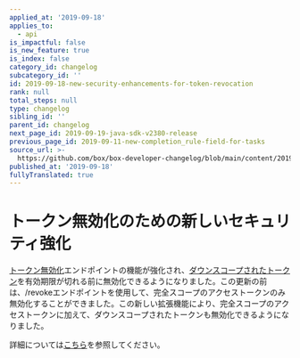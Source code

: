 ```yaml
---
applied_at: '2019-09-18'
applies_to:
  - api
is_impactful: false
is_new_feature: true
is_index: false
category_id: changelog
subcategory_id: ''
id: 2019-09-18-new-security-enhancements-for-token-revocation
rank: null
total_steps: null
type: changelog
sibling_id: ''
parent_id: changelog
next_page_id: 2019-09-19-java-sdk-v2380-release
previous_page_id: 2019-09-11-new-completion_rule-field-for-tasks
source_url: >-
  https://github.com/box/box-developer-changelog/blob/main/content/2019/09-18-new-security-enhancements-for-token-revocation.md
published_at: '2019-09-18'
fullyTranslated: true
---
```

# トークン無効化のための新しいセキュリティ強化

[トークン無効化](endpoint://post-oauth2-revoke/)エンドポイントの機能が強化され、[ダウンスコープされたトークン](guides://authentication/access-tokens/downscope)を有効期限が切れる前に無効化できるようになりました。この更新の前は、/revokeエンドポイントを使用して、完全スコープのアクセストークンのみ無効化することができました。この新しい拡張機能により、完全スコープのアクセストークンに加えて、ダウンスコープされたトークンも無効化できるようになりました。

詳細については[こちら][blog_token_revocation]を参照してください。

[blog_token_revocation]: https://medium.com/box-developer-blog/new-security-enhancements-for-revoking-access-tokens-79b9960a7ce2
